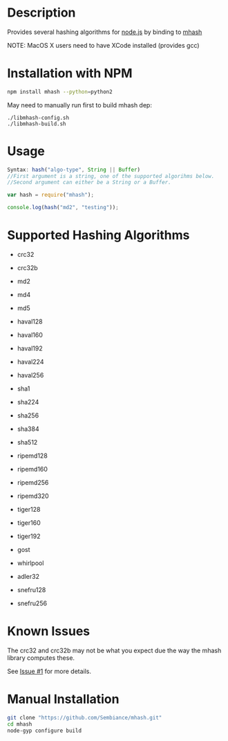 Description
===========

Provides several hashing algorithms for [node.js](http://nodejs.org/) by binding to [mhash](http://mhash.sourceforge.net/)

NOTE: MacOS X users need to have XCode installed (provides gcc)


Installation with NPM
=====================

```bash
npm install mhash --python=python2
```

May need to manually run first to build mhash dep:
```
./libmhash-config.sh
./libmhash-build.sh
```

Usage
=====

```javascript
Syntax: hash("algo-type", String || Buffer)
//First argument is a string, one of the supported algorihms below.
//Second argument can either be a String or a Buffer.
```

```javascript
var hash = require("mhash");

console.log(hash("md2", "testing"));
```


Supported Hashing Algorithms
============================
* crc32

* crc32b

* md2

* md4

* md5

* haval128

* haval160

* haval192

* haval224

* haval256

* sha1

* sha224

* sha256

* sha384

* sha512

* ripemd128

* ripemd160

* ripemd256

* ripemd320

* tiger128

* tiger160

* tiger192

* gost

* whirlpool

* adler32

* snefru128

* snefru256


Known Issues
============

The crc32 and crc32b may not be what you expect due the way the mhash library computes these.

See [Issue #1](https://github.com/Sembiance/node-mhash/issues/1) for more details.


Manual Installation
===================

```bash
git clone "https://github.com/Sembiance/mhash.git"
cd mhash
node-gyp configure build
```
